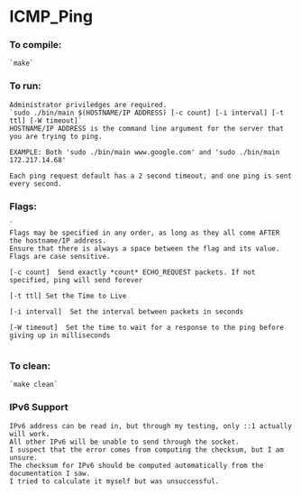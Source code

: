 # ICMP_Ping

### To compile:
    `make`

### To run:
    Administrator priviledges are required.
    `sudo ./bin/main $(HOSTNAME/IP ADDRESS) [-c count] [-i interval] [-t ttl] [-W timeout]` 
    HOSTNAME/IP ADDRESS is the command line argument for the server that you are trying to ping.

    EXAMPLE: Both 'sudo ./bin/main www.google.com' and 'sudo ./bin/main 172.217.14.68'
    
    Each ping request default has a 2 second timeout, and one ping is sent every second.

### Flags:
    `   
    Flags may be specified in any order, as long as they all come AFTER the hostname/IP address.  
    Ensure that there is always a space between the flag and its value.
    Flags are case sensitive.

    [-c count]  Send exactly *count* ECHO_REQUEST packets. If not specified, ping will send forever

    [-t ttl] Set the Time to Live

    [-i interval]  Set the interval between packets in seconds

    [-W timeout]  Set the time to wait for a response to the ping before giving up in milliseconds
    `

### To clean:
    `make clean`

### IPv6 Support
    IPv6 address can be read in, but through my testing, only ::1 actually will work.
    All other IPv6 will be unable to send through the socket. 
    I suspect that the error comes from computing the checksum, but I am unsure. 
    The checksum for IPv6 should be computed automatically from the documentation I saw.
    I tried to calculate it myself but was unsuccessful.
